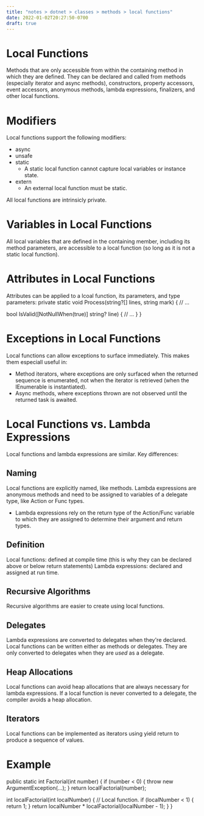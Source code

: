 ```yaml
---
title: "notes > dotnet > classes > methods > local functions"
date: 2022-01-02T20:27:50-0700
draft: true
---
```

# Local Functions
Methods that are only accessible from within the containing method in which they are defined.
They can be declared and called from methods (especially iterator and async methods), constructors, property accessors, event accessors, anonymous methods, lambda expressions, finalizers, and other local functions.

# Modifiers
Local functions support the following modifiers:
- async
- unsafe
- static
  - A static local function cannot capture local variables or instance state.
- extern
  - An external local function must be static.

All local functions are intrinsicly private.

# Variables in Local Functions
All local variables that are defined in the containing member, including its method parameters, are accessible to a local function (so long as it is not a static local function).

# Attributes in Local Functions
Attributes can be applied to a lcoal function, its parameters, and type parameters:
private static void Process(string?[] lines, string mark) {
// …

bool IsValid([NotNullWhen(true)] string? line) {
// …
}
}

# Exceptions in Local Functions
Local functions can allow exceptions to surface immediately. This makes them especiall useful in:
- Method iterators, where exceptions are only surfaced when the returned sequence is enumerated, not when the iterator is retrieved (when the IEnumerable is instantiated).
- Async methods, where exceptions thrown are not observed until the returned task is awaited.

# Local Functions vs. Lambda Expressions
Local functions and lambda expressions are similar. Key differences:
## 
## Naming
Local functions are explicitly named, like methods.
Lambda expressions are anonymous methods and need to be assigned to variables of a delegate type, like Action or Func types.
- Lambda expressions rely on the return type of the Action/Func variable to which they are assigned to determine their argument and return types.

## Definition
Local functions: defined at compile time (this is why they can be declared above or below return statements)
Lambda expressions: declared and assigned at run time.

## Recursive Algorithms
Recursive algorithms are easier to create using local functions.

## Delegates
Lambda expressions are converted to delegates when they're declared.
Local functions can be written either as methods or delegates. They are only converted to delegates when they are *used* as a delegate.

## Heap Allocations
Local functions can avoid heap allocations that are always necessary for lambda expressions. If a local function is never converted to a delegate, the compiler avoids a heap allocation.

## Iterators
Local functions can be implemented as iterators using yield return to produce a sequence of values.
# 
# Example
public static int Factorial(int number) {
if (number < 0) {
throw new ArgumentException(…);
}
return localFactorial(number);

int localFactorial(int localNumber) { // Local function.
if (localNumber < 1) { return 1; }
return localNumber * localFactorial(localNumber - 1);
}
}
